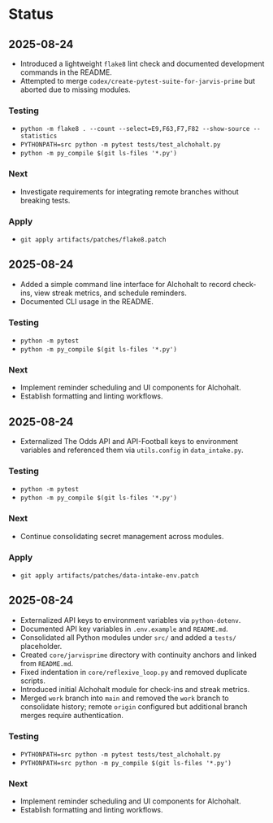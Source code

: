 # Status

## 2025-08-24
- Introduced a lightweight `flake8` lint check and documented development commands in the README.
- Attempted to merge `codex/create-pytest-suite-for-jarvis-prime` but aborted due to missing modules.

### Testing
- `python -m flake8 . --count --select=E9,F63,F7,F82 --show-source --statistics`
- `PYTHONPATH=src python -m pytest tests/test_alchohalt.py`
- `python -m py_compile $(git ls-files '*.py')`

### Next
- Investigate requirements for integrating remote branches without breaking tests.

### Apply
- `git apply artifacts/patches/flake8.patch`

## 2025-08-24
- Added a simple command line interface for Alchohalt to record check-ins,
  view streak metrics, and schedule reminders.
- Documented CLI usage in the README.

### Testing
- `python -m pytest`
- `python -m py_compile $(git ls-files '*.py')`

### Next
- Implement reminder scheduling and UI components for Alchohalt.
- Establish formatting and linting workflows.

## 2025-08-24
- Externalized The Odds API and API-Football keys to environment variables and
  referenced them via `utils.config` in `data_intake.py`.

### Testing
- `python -m pytest`
- `python -m py_compile $(git ls-files '*.py')`

### Next
- Continue consolidating secret management across modules.

### Apply
- `git apply artifacts/patches/data-intake-env.patch`

## 2025-08-24
- Externalized API keys to environment variables via `python-dotenv`.
- Documented API key variables in `.env.example` and `README.md`.
- Consolidated all Python modules under `src/` and added a `tests/` placeholder.
- Created `core/jarvisprime` directory with continuity anchors and linked from `README.md`.
- Fixed indentation in `core/reflexive_loop.py` and removed duplicate scripts.
- Introduced initial Alchohalt module for check-ins and streak metrics.
- Merged `work` branch into `main` and removed the `work` branch to consolidate history; remote `origin` configured but additional branch merges require authentication.

### Testing
- `PYTHONPATH=src python -m pytest tests/test_alchohalt.py`
- `PYTHONPATH=src python -m py_compile $(git ls-files '*.py')`

### Next
- Implement reminder scheduling and UI components for Alchohalt.
- Establish formatting and linting workflows.
